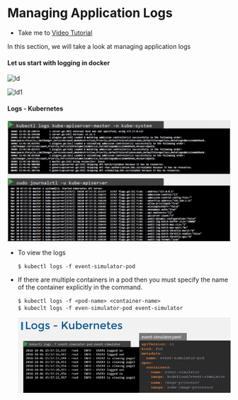 # Managing Application Logs
  - Take me to [Video Tutorial](https://kodekloud.com/courses/539883/lectures/9808184)

In this section, we will take a look at managing application logs

#### Let us start with logging in docker

 ![ld](../..images/ld.PNG)
 
 ![ld1](../..images/ld1.PNG)
 
#### Logs - Kubernetes

 ![logs](../../images/logs.PNG)
 
- To view the logs
  ```
  $ kubectl logs -f event-simulator-pod
  ```
- If there are multiple containers in a pod then you must specify the name of the container explicitly in the command.
  ```
  $ kubectl logs -f <pod-name> <container-name>
  $ kubeclt logs -f even-simulator-pod event-simulator
  ```

  ![logs1](../../images/logs1.PNG)
  

 

